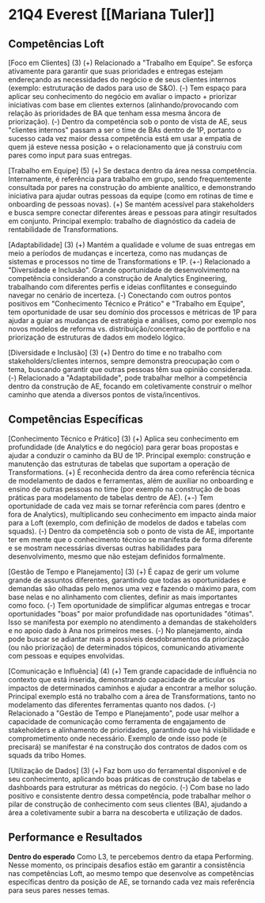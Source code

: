 # 21Q4 Everest [[Mariana Tuler]]
## Competências Loft
[Foco em Clientes] (3)
(+) Relacionado a "Trabalho em Equipe". Se esforça ativamente para garantir que suas prioridades e entregas estejam endereçando as necessidades do negócio e de seus clientes internos (exemplo: estruturação de dados para uso de S&O). 
(-) Tem espaço para aplicar seu conhecimento do negócio em avaliar o impacto + priorizar iniciativas com base em clientes externos (alinhando/provocando com relação às prioridades de BA que tenham essa mesma âncora de priorização).
(-) Dentro da competência sob o ponto de vista de AE, seus "clientes internos" passam a ser o time de BAs dentro de 1P, portanto o sucesso cada vez maior dessa competência está em usar a empatia de quem já esteve nessa posição + o relacionamento que já construiu com pares como input para suas entregas.

[Trabalho em Equipe] (5)
(+) Se destaca dentro da área nessa competência. Internamente, é referência para trabalho em grupo, sendo frequentemente consultada por pares na construção do ambiente analítico, e demonstrando iniciativa para ajudar outras pessoas da equipe (como em rotinas de time e onboarding de pessoas novas).
(+) Se mantém acessível para stakeholders e busca sempre conectar diferentes áreas e pessoas para atingir resultados em conjunto. Principal exemplo: trabalho de diagnóstico da cadeia de rentabilidade de Transformations.

[Adaptabilidade] (3)
(+) Mantém a qualidade e volume de suas entregas em meio a períodos de mudanças e incerteza, como nas mudanças de sistemas e processos no time de Transformations e 1P.
(+-) Relacionado a "Diversidade e Inclusão". Grande oportunidade de desenvolvimento na competência considerando a construção de Analytics Engineering, trabalhando com diferentes perfis e ideias conflitantes e conseguindo navegar no cenário de incerteza.
(-) Conectando com outros pontos positivos em "Conhecimento Técnico e Prático" e "Trabalho em Equipe", tem oportunidade de usar seu domínio dos processos e métricas de 1P para ajudar a guiar as mudanças de estratégia e análises, como por exemplo nos novos modelos de reforma vs. distribuição/concentração de portfolio e na priorização de estruturas de dados em modelo lógico.

[Diversidade e Inclusão] (3)
(+) Dentro do time e no trabalho com stakeholders/clientes internos, sempre demonstra preocupação com o tema, buscando garantir que outras pessoas têm sua opinião considerada.
(-) Relacionado a "Adaptabilidade", pode trabalhar melhor a competência dentro da construção de AE, focando em coletivamente construir o melhor caminho que atenda a diversos pontos de vista/incentivos.

## Competências Específicas
[Conhecimento Técnico e Prático] (3)
(+) Aplica seu conhecimento em profundidade (de Analytics e do negócio) para gerar boas propostas e ajudar a conduzir o caminho da BU de 1P. Principal exemplo: construção e manutenção das estruturas de tabelas que suportam a operação de Transformations.
(+) É reconhecida dentro da área como referência técnica de modelamento de dados e ferramentas, além de auxiliar no onboarding e ensino de outras pessoas no time (por exemplo na construção de boas práticas para modelamento de tabelas dentro de AE).
(+-) Tem oportunidade de cada vez mais se tornar referência com pares (dentro e fora de Analytics), multiplicando seu conhecimento em impacto ainda maior para a Loft (exemplo, com definição de modelos de dados e tabelas com squads).
(-) Dentro da competência sob o ponto de vista de AE, importante ter em mente que o conhecimento técnico se manifesta de forma diferente e se mostram necessárias diversas outras habilidades para desenvolvimento, mesmo que não estejam definidos formalmente.

[Gestão de Tempo e Planejamento] (3)
(+) É capaz de gerir um volume grande de assuntos diferentes, garantindo que todas as oportunidades e demandas são olhadas pelo menos uma vez e fazendo o máximo para, com base nelas e no alinhamento com clientes, definir as mais importantes como foco.
(-) Tem oportunidade de simplificar algumas entregas e trocar oportunidades "boas" por maior profundidade nas oportunidades "ótimas". Isso se manifesta por exemplo no atendimento a demandas de stakeholders e no apoio dado à Ana nos primeiros meses.
(-) No planejamento, ainda pode buscar se adiantar mais a possíveis desdobramentos da priorização (ou não priorização) de determinados tópicos, comunicando ativamente com pessoas e equipes envolvidas.

[Comunicação e Influência] (4)
(+) Tem grande capacidade de influência no contexto que está inserida, demonstrando capacidade de articular os impactos de determinados caminhos e ajudar a encontrar a melhor solução. Principal exemplo está no trabalho com a área de Transformations, tanto no modelamento das diferentes ferramentas quanto nos dados.
(-) Relacionado a "Gestão de Tempo e Planejamento", pode usar melhor a capacidade de comunicação como ferramenta de engajamento de stakeholders e alinhamento de prioridades, garantindo que há visibilidade e comprometimento onde necessário. Exemplo de onde isso pode (e precisará) se manifestar é na construção dos contratos de dados com os squads da tribo Homes.

[Utilização de Dados] (3)
(+) Faz bom uso do ferramental disponível e de seu conhecimento, aplicando boas práticas de construção de tabelas e dashboards para estruturar as métricas do negócio. 
(-) Com base no lado positivo e consistente dentro dessa competência, pode trabalhar melhor o pilar de construção de conhecimento com seus clientes (BA), ajudando a área a coletivamente subir a barra na descoberta e utilização de dados.

## Performance e Resultados
**Dentro do esperado**
Como L3, te percebemos dentro da etapa Performing.
Nesse momento, os principais desafios estão em garantir a consistência nas competências Loft, ao mesmo tempo que desenvolve as competências específicas dentro da posição de AE, se tornando cada vez mais referência para seus pares nesses temas.
